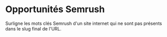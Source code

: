 # Opportunités Semrush
Surligne les mots clés Semrush d'un site internet qui ne sont pas présents dans le slug final de l'URL.
